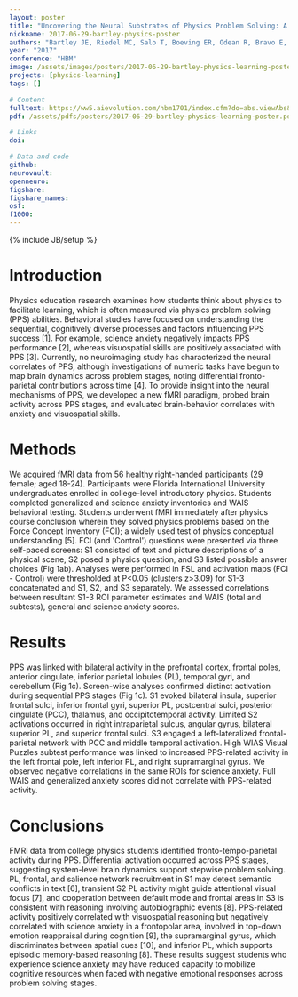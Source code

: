 ```yaml
---
layout: poster
title: "Uncovering the Neural Substrates of Physics Problem Solving: A New Paradigm with Behavior Correlates"
nickname: 2017-06-29-bartley-physics-poster
authors: "Bartley JE, Riedel MC, Salo T, Boeving ER, Odean R, Bravo E, Laird R, Pruden S, Brewe E, Sutherland MT, Laird AR"
year: "2017"
conference: "HBM"
image: /assets/images/posters/2017-06-29-bartley-physics-learning-poster.png
projects: [physics-learning]
tags: []

# Content
fulltext: https://ww5.aievolution.com/hbm1701/index.cfm?do=abs.viewAbs&abs=3266
pdf: /assets/pdfs/posters/2017-06-29-bartley-physics-learning-poster.pdf

# Links
doi:

# Data and code
github:
neurovault:
openneuro:
figshare:
figshare_names:
osf:
f1000:
---
```

{% include JB/setup %}

# Introduction

Physics education research examines how students think about physics to facilitate learning, which is often measured via physics problem solving (PPS) abilities. Behavioral studies have focused on understanding the sequential, cognitively diverse processes and factors influencing PPS success [1]. For example, science anxiety negatively impacts PPS performance [2], whereas visuospatial skills are positively associated with PPS [3]. Currently, no neuroimaging study has characterized the neural correlates of PPS, although investigations of numeric tasks have begun to map brain dynamics across problem stages, noting differential fronto-parietal contributions across time [4]. To provide insight into the neural mechanisms of PPS, we developed a new fMRI paradigm, probed brain activity across PPS stages, and evaluated brain-behavior correlates with anxiety and visuospatial skills.

# Methods

We acquired fMRI data from 56 healthy right-handed participants (29 female; aged 18-24). Participants were Florida International University undergraduates enrolled in college-level introductory physics. Students completed generalized and science anxiety inventories and WAIS behavioral testing. Students underwent fMRI immediately after physics course conclusion wherein they solved physics problems based on the Force Concept Inventory (FCI); a widely used test of physics conceptual understanding [5]. FCI (and 'Control') questions were presented via three self-paced screens: S1 consisted of text and picture descriptions of a physical scene, S2 posed a physics question, and S3 listed possible answer choices (Fig 1ab). Analyses were performed in FSL and activation maps (FCI - Control) were thresholded at P<0.05 (clusters z>3.09) for S1-3 concatenated and S1, S2, and S3 separately. We assessed correlations between resultant S1-3 ROI parameter estimates and WAIS (total and subtests), general and science anxiety scores.

# Results

PPS was linked with bilateral activity in the prefrontal cortex, frontal poles, anterior cingulate, inferior parietal lobules (PL), temporal gyri, and cerebellum (Fig 1c). Screen-wise analyses confirmed distinct activation during sequential PPS stages (Fig 1c). S1 evoked bilateral insula, superior frontal sulci, inferior frontal gyri, superior PL, postcentral sulci, posterior cingulate (PCC), thalamus, and occipitotemporal activity. Limited S2 activations occurred in right intraparietal sulcus, angular gyrus, bilateral superior PL, and superior frontal sulci. S3 engaged a left-lateralized frontal-parietal network with PCC and middle temporal activation. High WIAS Visual Puzzles subtest performance was linked to increased PPS-related activity in the left frontal pole, left inferior PL, and right supramarginal gyrus. We observed negative correlations in the same ROIs for science anxiety. Full WAIS and generalized anxiety scores did not correlate with PPS-related activity.

# Conclusions

FMRI data from college physics students identified fronto-tempo-parietal activity during PPS. Differential activation occurred across PPS stages, suggesting system-level brain dynamics support stepwise problem solving. PL, frontal, and salience network recruitment in S1 may detect semantic conflicts in text [6], transient S2 PL activity might guide attentional visual focus [7], and cooperation between default mode and frontal areas in S3 is consistent with reasoning involving autobiographic events [8]. PPS-related activity positively correlated with visuospatial reasoning but negatively correlated with science anxiety in a frontopolar area, involved in top-down emotion reappraisal during cognition [9], the supramarginal gyrus, which discriminates between spatial cues [10], and inferior PL, which supports episodic memory-based reasoning [8]. These results suggest students who experience science anxiety may have reduced capacity to mobilize cognitive resources when faced with negative emotional responses across problem solving stages.
